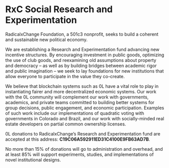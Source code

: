 # RxC Social Research and Experimentation
RadicalxChange Foundation, a 501c3 nonprofit, seeks to build a coherent and sustainable new political economy.




We are establishing a Research and Experimentation fund advancing new incentive structures. By encouraging investment in public goods, optimizing the use of club goods, and reexamining old assumptions about property and democracy – as well as by building bridges between academic rigor and public imagination – we seek to lay foundations for new institutions that allow everyone to participate in the value they co-create.




We believe that blockchain systems such as 0L have a vital role to play in instantiating fairer and more decentralized economic systems. Our work with the 0L community will complement our work with governments, academics, and private teams committed to building better systems for group decisions, public engagement, and economic participation. Examples of such work include our implementations of quadratic voting with governments in Colorado and Brazil, and our work with socially-minded real estate developers on partial common ownership licenses.




0L donations to RadicalxChange’s Research and Experimentation fund are accepted at this address: **C19C06A592911ED31C4100E9FB63AD7B**.




No more than 15% of donations will go to administration and overhead, and at least 85% will support experiments, studies, and implementations of novel institutional designs.
